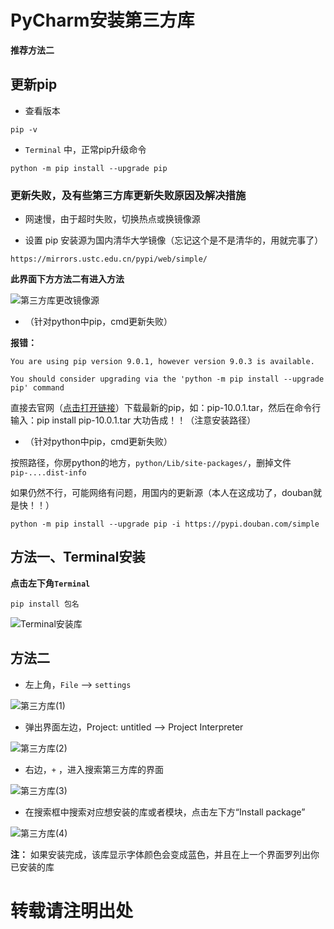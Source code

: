 # PyCharm安装第三方库

**推荐方法二**

## 更新pip

+ 查看版本

```
pip -v
```

+ `Terminal` 中，正常pip升级命令

```
python -m pip install --upgrade pip
```

### 更新失败，及有些第三方库更新失败原因及解决措施

+ 网速慢，由于超时失败，切换热点或换镜像源



+ 设置 pip 安装源为国内清华大学镜像（忘记这个是不是清华的，用就完事了）

```
https://mirrors.ustc.edu.cn/pypi/web/simple/
```

**此界面下方方法二有进入方法**

![第三方库更改镜像源](https://github.com/Morsom-sjel/Python-study/blob/master/picture/%E7%AC%AC%E4%B8%89%E6%96%B9%E5%BA%93%E6%9B%B4%E6%94%B9%E9%95%9C%E5%83%8F%E6%BA%90.jpg?raw=true)



+ （针对python中pip，cmd更新失败）

**报错：**

```
You are using pip version 9.0.1, however version 9.0.3 is available.

You should consider upgrading via the 'python -m pip install --upgrade pip' command
```

直接去官网（[点击打开链接](https://pypi.org/project/pip/)）下载最新的pip，如：pip-10.0.1.tar，然后在命令行输入：pip install pip-10.0.1.tar  大功告成！！（注意安装路径）



+ （针对python中pip，cmd更新失败）

按照路径，你房python的地方，`python/Lib/site-packages/`，删掉文件`pip-....dist-info`

如果仍然不行，可能网络有问题，用国内的更新源（本人在这成功了，douban就是快！！）

```
python -m pip install --upgrade pip -i https://pypi.douban.com/simple
```



## 方法一、Terminal安装

**点击左下角`Terminal`**

```
pip install 包名
```

![Terminal安装库](https://github.com/Morsom-sjel/Python-study/blob/master/picture/Terminal%E5%AE%89%E8%A3%85%E5%BA%93.jpg?raw=true)



## 方法二

+ 左上角，`File` ——> `settings`

![第三方库(1)](https://github.com/Morsom-sjel/Python-study/blob/master/picture/%E7%AC%AC%E4%B8%89%E6%96%B9%E5%BA%93(1).jpg?raw=true)

+ 弹出界面左边，Project: untitled ——> Project Interpreter

![第三方库(2)](https://github.com/Morsom-sjel/Python-study/blob/master/picture/%E7%AC%AC%E4%B8%89%E6%96%B9%E5%BA%93(2).jpg?raw=true)

+ 右边，`+` ，进入搜索第三方库的界面

![第三方库(3)](https://github.com/Morsom-sjel/Python-study/blob/master/picture/%E7%AC%AC%E4%B8%89%E6%96%B9%E5%BA%93(3).jpg?raw=true)

+ 在搜索框中搜索对应想安装的库或者模块，点击左下方“Install package”

![第三方库(4)](https://github.com/Morsom-sjel/Python-study/blob/master/picture/%E7%AC%AC%E4%B8%89%E6%96%B9%E5%BA%93(4).jpg?raw=true)



**注：** 如果安装完成，该库显示字体颜色会变成蓝色，并且在上一个界面罗列出你已安装的库







# 转载请注明出处